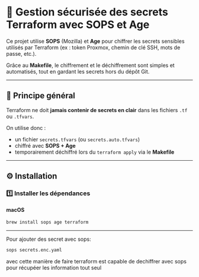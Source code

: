 # 🔐 Gestion sécurisée des secrets Terraform avec SOPS et Age

Ce projet utilise **SOPS** (Mozilla) et **Age** pour chiffrer les secrets sensibles utilisés par Terraform (ex : token Proxmox, chemin de clé SSH, mots de passe, etc.).

Grâce au **Makefile**, le chiffrement et le déchiffrement sont simples et automatisés, tout en gardant les secrets hors du dépôt Git.

---

## 🧠 Principe général

Terraform ne doit **jamais contenir de secrets en clair** dans les fichiers `.tf` ou `.tfvars`.

On utilise donc :
- un fichier `secrets.tfvars` (ou `secrets.auto.tfvars`)
- chiffré avec **SOPS + Age**
- temporairement déchiffré lors du `terraform apply` via le **Makefile**

---

## ⚙️ Installation

### 1️⃣ Installer les dépendances

#### macOS
```bash
brew install sops age terraform
```

---

Pour ajouter des secret avec sops:
```bash
sops secrets.enc.yaml 
```

avec cette manière de faire terraform est capable de dechiffrer avec sops pour récupéer les information tout seul